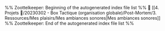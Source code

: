 %% Zoottelkeeper: Beginning of the autogenerated index file list  %%
📄 [[4. Projets 🚀/20230302 - Box Tactique (organisation globale)/Post-Mortem/3. Ressources/Mes plaisirs/Mes ambiances sonores|Mes ambiances sonores]]
%% Zoottelkeeper: End of the autogenerated index file list  %%
